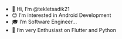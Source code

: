 - 👋 Hi, I’m @tekletsadik21
- 😊 I’m interested in Android Development 
- 🎓 I’m Software Engineer... 
- 💞️ I’m very Enthusiast on Flutter and Python 

<!---
tekletsadik21/tekletsadik21 is a ✨ special ✨ repository because its `README.md` (this file) appears on your GitHub profile.
You can click the Preview link to take a look at your changes.
--->
